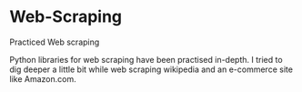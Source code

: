 # Web-Scraping
Practiced Web scraping

Python libraries for web scraping have been practised in-depth.
I tried to dig deeper a little bit while web scraping wikipedia and an e-commerce site like Amazon.com.
